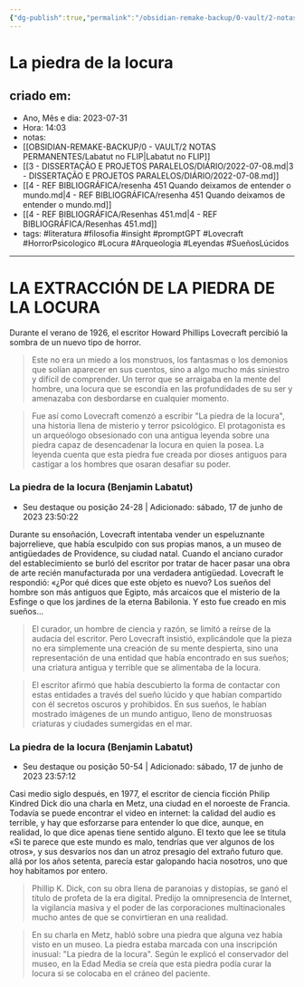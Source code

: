 ```yaml
---
{"dg-publish":true,"permalink":"/obsidian-remake-backup/0-vault/2-notas-permanentes/la-piedra-de-la-locura/","tags":["permanente","literatura","filosofia","insight","promptGPT","Lovecraft","HorrorPsicologico","Locura","Arqueologia","Leyendas","SueñosLúcidos"],"dgHomeLink":true,"dgShowLocalGraph":true,"dgShowFileTree":true,"dgEnableSearch":true,"noteIcon":""}
---
```


# La piedra de la locura 

## criado em: 
-  Ano, Mês e dia: 2023-07-31
- Hora: 14:03
- notas: 
- [[OBSIDIAN-REMAKE-BACKUP/0 - VAULT/2 NOTAS PERMANENTES/Labatut no FLIP\|Labatut no FLIP]]
- [[3 - DISSERTAÇÃO E PROJETOS PARALELOS/DIÁRIO/2022-07-08.md\|3 - DISSERTAÇÃO E PROJETOS PARALELOS/DIÁRIO/2022-07-08.md]]
- [[4 - REF BIBLIOGRÁFICA/resenha 451 Quando deixamos de entender o mundo.md\|4 - REF BIBLIOGRÁFICA/resenha 451 Quando deixamos de entender o mundo.md]]
- [[4 - REF BIBLIOGRÁFICA/Resenhas 451.md\|4 - REF BIBLIOGRÁFICA/Resenhas 451.md]]
- tags: #literatura #filosofia #insight #promptGPT 
#Lovecraft #HorrorPsicologico #Locura #Arqueologia #Leyendas #SueñosLúcidos

---
# LA EXTRACCIÓN DE LA PIEDRA DE LA LOCURA 

Durante el verano de 1926, el escritor Howard Phillips Lovecraft percibió la sombra de un nuevo tipo de horror.

>Este no era un miedo a los monstruos, los fantasmas o los demonios que solían aparecer en sus cuentos, sino a algo mucho más siniestro y difícil de comprender. Un terror que se arraigaba en la mente del hombre, una locura que se escondía en las profundidades de su ser y amenazaba con desbordarse en cualquier momento. 

>Fue así como Lovecraft comenzó a escribir "La piedra de la locura", una historia llena de misterio y terror psicológico. El protagonista es un arqueólogo obsesionado con una antigua leyenda sobre una piedra capaz de desencadenar la locura en quien la posea. La leyenda cuenta que esta piedra fue creada por dioses antiguos para castigar a los hombres que osaran desafiar su poder.


### La piedra de la locura (Benjamin Labatut)
- Seu destaque ou posição 24-28 | Adicionado: sábado, 17 de junho de 2023 23:50:22

Durante su ensoñación, Lovecraft intentaba vender un espeluznante bajorrelieve, que había esculpido con sus propias manos, a un museo de antigüedades de Providence, su ciudad natal. Cuando el anciano curador del establecimiento se burló del escritor por tratar de hacer pasar una obra de arte recién manufacturada por una verdadera antigüedad. Lovecraft le respondió: «¿Por qué dices que este objeto es nuevo? Los sueños del hombre son más antiguos que Egipto, más arcaicos que el misterio de la Esfinge o que los jardines de la eterna Babilonia. Y esto fue creado en mis sueños...

>El curador, un hombre de ciencia y razón, se limitó a reírse de la audacia del escritor. Pero Lovecraft insistió, explicándole que la pieza no era simplemente una creación de su mente despierta, sino una representación de una entidad que había encontrado en sus sueños; una criatura antigua y terrible que se alimentaba de la locura.

>El escritor afirmó que había descubierto la forma de contactar con estas entidades a través del sueño lúcido y que habían compartido con él secretos oscuros y prohibidos. En sus sueños, le habían mostrado imágenes de un mundo antiguo, lleno de monstruosas criaturas y ciudades sumergidas en el mar.


### La piedra de la locura (Benjamin Labatut)
- Seu destaque ou posição 50-54 | Adicionado: sábado, 17 de junho de 2023 23:57:12

Casi medio siglo después, en 1977, el escritor de ciencia ficción Philip Kindred Dick dio una charla en Metz, una ciudad en el noroeste de Francia. Todavía se puede encontrar el video en internet: la calidad del audio es terrible, y hay que esforzarse para entender lo que dice, aunque, en realidad, lo que dice apenas tiene sentido alguno. El texto que lee se titula «Si te parece que este mundo es malo, tendrías que ver algunos de los otros», y sus desvaríos nos dan un atroz presagio del extraño futuro que. allá por los años setenta, parecía estar galopando hacia nosotros, uno que hoy habitamos por entero.

>Phillip K. Dick, con su obra llena de paranoias y distopías, se ganó el título de profeta de la era digital. Predijo la omnipresencia de Internet, la vigilancia masiva y el poder de las corporaciones multinacionales mucho antes de que se convirtieran en una realidad.

>En su charla en Metz, habló sobre una piedra que alguna vez había visto en un museo. La piedra estaba marcada con una inscripción inusual: "La piedra de la locura". Según le explicó el conservador del museo, en la Edad Media se creía que esta piedra podía curar la locura si se colocaba en el cráneo del paciente.

